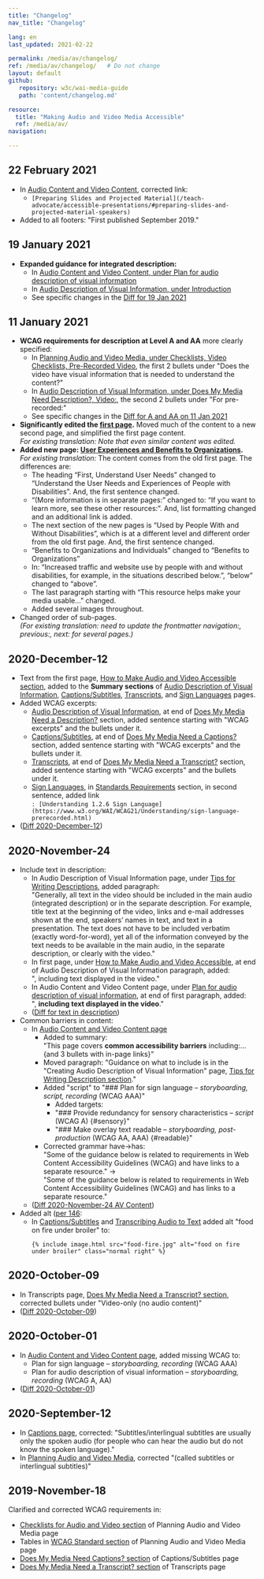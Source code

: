 ```yaml
---
title: "Changelog"
nav_title: "Changelog"

lang: en
last_updated: 2021-02-22

permalink: /media/av/changelog/
ref: /media/av/changelog/   # Do not change
layout: default
github:
   repository: w3c/wai-media-guide
   path: 'content/changelog.md'

resource:
  title: "Making Audio and Video Media Accessible"
  ref: /media/av/
navigation:

---
```


## 22 February 2021
* In [Audio Content and Video Content](/media/av/av-content/), corrected link:
  * ```[Preparing Slides and Projected Material](/teach-advocate/accessible-presentations/#preparing-slides-and-projected-material-speakers)```
* Added to all footers: "First published September 2019."

## 19 January 2021

* **Expanded guidance for integrated description:**
  * In [Audio Content and Video Content, under Plan for audio description of visual information](/media/av/av-content/#plan-description)
  * In [Audio Description of Visual Information, under Introduction](/media/av/description/#introduction)
  * See specific changes in the [Diff for 19 Jan 2021](https://github.com/w3c/wai-media-guide/pull/157/files)

## 11 January 2021

* **WCAG requirements for description at Level A and AA** more clearly specified:
  * In [Planning Audio and Video Media, under Checklists, Video Checklists, Pre-Recorded Video](/media/av/planning/#checklist-vp), the first 2 bullets under "Does the video have visual information that is needed to understand the content?"
  * In [Audio Description of Visual Information, under Does My Media Need Description?, Video:](/media/av/description/#checklist-video), the second 2 bullets under "For pre-recorded:"
  * See specific changes in the [Diff for A and AA on 11 Jan 2021](https://github.com/w3c/wai-media-guide/pull/156/files)
* **Significantly edited the [first page](/media/av/).** Moved much of the content to a new second page, and simplified the first page content.<br>_For existing translation: Note that even similar content was edited._
* **Added new page: [User Experiences and Benefits to Organizations](/media/av/users-orgs/).** <br>_For existing translation:_ The content comes from the old first page. The differences are:
  * The heading “First, Understand User Needs” changed to “Understand the User Needs and Experiences of People with Disabilities”. And, the first sentence changed.
  * “(More information is in separate pages:” changed to: “If you want to learn more, see these other resources:”. And, list formatting changed and an additional link is added.
  * The next section of the new pages is “Used by People With and Without Disabilities”, which is at a different level and different order from the old first page. And, the first sentence changed.
  * “Benefits to Organizations and Individuals” changed to “Benefits to Organizations”
  * In: “Increased traffic and website use by people with and without disabilities, for example, in the situations described below.”, “below” changed to “above”.
  * The last paragraph starting with “This resource helps make your media usable…” changed.
  * Added several images throughout.
* Changed order of sub-pages.<br>_(For existing translation: need to update the frontmatter navigation:, previous:, next: for several pages.)_

## 2020-December-12

* Text from the first page, [How to Make Audio and Video Accessible section](/media/av/#how-to-make-audio-and-video-accessible), added to the **Summary sections** of [Audio Description of Visual Information](/media/av/description/), [Captions/Subtitles](/media/av/captions/), [Transcripts](/media/av/transcripts/), and [Sign Languages](/media/av/sign-languages/) pages.
* Added WCAG excerpts:
  * [Audio Description of Visual Information](/media/av/description/), at end of [Does My Media Need a Description?](/media/av/description/#checklist) section, added sentence starting with "WCAG excerpts" and the bullets under it.
  * [Captions/Subtitles](/media/av/captions/), at end of [Does My Media Need a Captions?](/media/av/captions/#checklist) section, added sentence starting with "WCAG excerpts" and the bullets under it.
  * [Transcripts](/media/av/transcripts/), at end of [Does My Media Need a Transcript?](/media/av/transcripts/#checklist) section, added sentence starting with "WCAG excerpts" and the bullets under it.
  * [Sign Languages](/media/av/sign-languages/), in [Standards Requirements](/media/av/sign-languages/#standards-requirements) section, in second sentence, added link<br> ```: [Understanding 1.2.6 Sign Language](https://www.w3.org/WAI/WCAG21/Understanding/sign-language-prerecorded.html)```
* ([Diff 2020-December-12](https://github.com/w3c/wai-media-guide/pull/148/files))

## 2020-November-24

* Include text in description:
  * In Audio Description of Visual Information page, under [Tips for Writing Descriptions](https://www.w3.org/WAI/media/av/description/#writing), added paragraph:<br>"Generally, all text in the video should be included in the main audio (integrated description) or in the separate description. For example, title text at the beginning of the video, links and e-mail addresses shown at the end, speakers’ names in text, and text in a presentation. The text does not have to be included verbatim (exactly word-for-word), yet all of the information conveyed by the text needs to be available in the main audio, in the separate description, or clearly with the video."
  * In first page, under [How to Make Audio and Video Accessible](https://www.w3.org/WAI/media/av/#how-to-make-audio-and-video-accessible), at end of Audio Description of Visual Information paragraph, added:<br>", including text displayed in the video."
  * In Audio Content and Video Content page, under [Plan for audio description of visual information](https://www.w3.org/WAI/media/av/av-content/#plan-description), at end of first paragraph, added:<br>", **including text displayed in the video**."
  * ([Diff for text in description](https://github.com/w3c/wai-media-guide/pull/126/files))
* Common barriers in content:
  * In [Audio Content and Video Content page](https://www.w3.org/WAI/media/av/av-content/)
    * Added to summary:<br>"This page covers **common accessibility barriers** including:...<br>{and 3 bullets with in-page links}"
    * Moved paragraph: "Guidance on what to include is in the "Creating Audio Description of Visual Information" page, [Tips for Writing Description section](/media/av/description/#writing)."
    * Added "script" to "### Plan for sign language – _storyboarding, script, recording_ (WCAG AAA)"
      * Added targets:
      * "### Provide redundancy for sensory characteristics – _script_ (WCAG A)  {#sensory}"
      * "### Make overlay text readable – _storyboarding, post-production_ (WCAG AA, AAA) {#readable}"
    * Corrected grammar have->has:<br>"Some of the guidance below is related to requirements in Web Content Accessibility Guidelines (WCAG) and have links to a separate resource." -><br>"Some of the guidance below is related to requirements in Web Content Accessibility Guidelines (WCAG) and has links to a separate resource."
  * ([Diff 2020-November-24 AV Content](https://github.com/w3c/wai-media-guide/pull/127/files))
* Added alt ([per 146](https://github.com/w3c/wai-media-guide/issues/146):
  * In [Captions/Subtitles](https://www.w3.org/WAI/media/av/captions/) and [Transcribing Audio to Text](https://www.w3.org/WAI/media/av/transcribing/) added alt "food on fire under broiler" to:
    ```
    {% include image.html src="food-fire.jpg" alt="food on fire under broiler" class="normal right" %}
      ```

## 2020-October-09

* In Transcripts page, [Does My Media Need a Transcript? section](https://www.w3.org/WAI/media/av/transcripts/#checklist), corrected bullets under "Video-only (no audio content)"
* ([Diff 2020-October-09](https://github.com/w3c/wai-media-guide/pull/128/files))

## 2020-October-01

* In [Audio Content and Video Content page](https://www.w3.org/WAI/media/av/av-content/), added missing WCAG to:
   * Plan for sign language – _storyboarding, recording_ (WCAG AAA)
   * Plan for audio description of visual information – _storyboarding, recording_  (WCAG A, AA)
* ([Diff 2020-October-01](https://github.com/w3c/wai-media-guide/commit/77727ef8d05f3fee95b6150164d837465cb8cb8c))

## 2020-September-12

* In [Captions page](https://www.w3.org/WAI/media/av/captions/#captions-and-subtitles), corrected: "Subtitles/interlingual subtitles are usually only the spoken audio (for people who can hear the audio but do not know the spoken language)."
* In [Planning Audio and Video Media](https://www.w3.org/WAI/media/av/planning/), corrected "(called subtitles or interlingual subtitles)"

## 2019-November-18

Clarified and corrected WCAG requirements in:
* [Checklists for Audio and Video section](/media/av/planning/#checklist) of Planning Audio and Video Media page 
* Tables in [WCAG Standard section](/media/av/planning/#wcag-standard) of Planning Audio and Video Media page 
* [Does My Media Need Captions? section](/media/av/captions/#checklist) of Captions/Subtitles page
* [Does My Media Need a Transcript? section](/media/av/transcripts/#checklist) of Transcripts page
